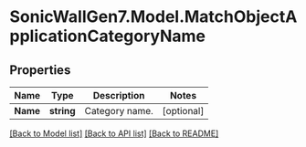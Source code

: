 # SonicWallGen7.Model.MatchObjectApplicationCategoryName

## Properties

Name | Type | Description | Notes
------------ | ------------- | ------------- | -------------
**Name** | **string** | Category name. | [optional] 

[[Back to Model list]](../README.md#documentation-for-models) [[Back to API list]](../README.md#documentation-for-api-endpoints) [[Back to README]](../README.md)


